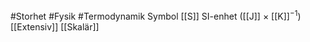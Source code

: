 #Storhet #Fysik #Termodynamik 
Symbol [[S]]
SI-enhet ([[J]] × [[K]]<sup>−1</sup>)
[[Extensiv]] [[Skalär]]